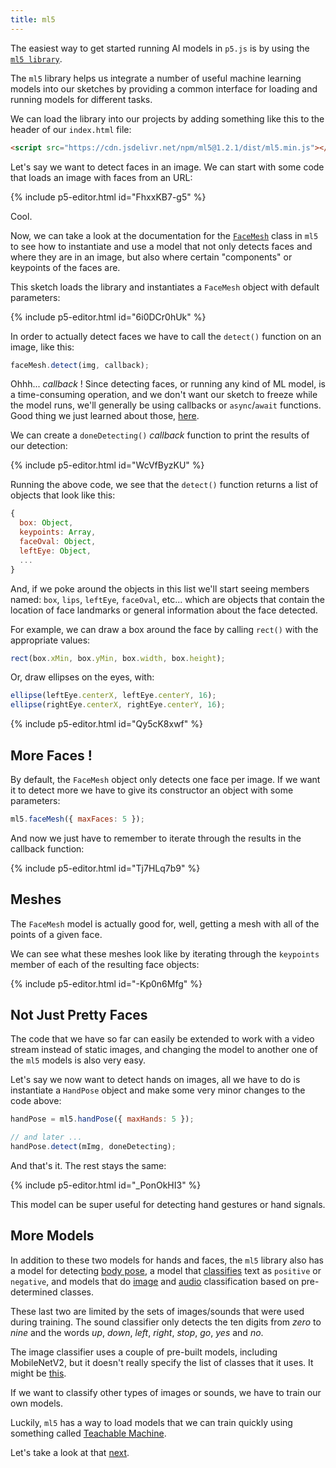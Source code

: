 ```yaml
---
title: ml5
---
```


The easiest way to get started running AI models in `p5.js` is by using the [`ml5 library`](https://ml5js.org/).

The `ml5` library helps us integrate a number of useful machine learning models into our sketches by providing a common interface for loading and running models for different tasks.

We can load the library into our projects by adding something like this to the header of our `index.html` file:

```html
<script src="https://cdn.jsdelivr.net/npm/ml5@1.2.1/dist/ml5.min.js"></script>
```

Let's say we want to detect faces in an image. We can start with some code that loads an image with faces from an URL:

{% include p5-editor.html id="FhxxKB7-g5" %}

Cool.

Now, we can take a look at the documentation for the [`FaceMesh`](https://docs.ml5js.org/#/reference/facemesh?id=step-by-step-guide) class in `ml5` to see how to instantiate and use a model that not only detects faces and where they are in an image, but also where certain "components" or keypoints of the faces are.

This sketch loads the library and instantiates a `FaceMesh` object with default parameters:

{% include p5-editor.html id="6i0DCr0hUk" %}

In order to actually detect faces we have to call the `detect()` function on an image, like this:

```js
faceMesh.detect(img, callback);
```

Ohhh... _callback_ ! Since detecting faces, or running any kind of ML model, is a time-consuming operation, and we don't want our sketch to freeze while the model runs, we'll generally be using callbacks or `async`/`await` functions. Good thing we just learned about those, [here](../concurrency/).

We can create a `doneDetecting()` _callback_ function to print the results of our detection:

{% include p5-editor.html id="WcVfByzKU" %}

Running the above code, we see that the `detect()` function returns a list of objects that look like this:

```js
{
  box: Object,
  keypoints: Array,
  faceOval: Object,
  leftEye: Object,
  ...
}
```

And, if we poke around the objects in this list we'll start seeing members named: `box`, `lips`, `leftEye`, `faceOval`, etc... which are objects that contain the location of face landmarks or general information about the face detected.

For example, we can draw a box around the face by calling `rect()` with the appropriate values:
```js
rect(box.xMin, box.yMin, box.width, box.height);
```

Or, draw ellipses on the eyes, with:
```js
ellipse(leftEye.centerX, leftEye.centerY, 16);
ellipse(rightEye.centerX, rightEye.centerY, 16);
```

{% include p5-editor.html id="Qy5cK8xwf" %}

## More Faces !

By default, the `FaceMesh` object only detects one face per image. If we want it to detect more we have to give its constructor an object with some parameters:

```js
ml5.faceMesh({ maxFaces: 5 });
```

And now we just have to remember to iterate through the results in the callback function:

{% include p5-editor.html id="Tj7HLq7b9" %}

## Meshes

The `FaceMesh` model is actually good for, well, getting a mesh with all of the points of a given face.

We can see what these meshes look like by iterating through the `keypoints` member of each of the resulting face objects:

{% include p5-editor.html id="-Kp0n6Mfg" %}

## Not Just Pretty Faces

The code that we have so far can easily be extended to work with a video stream instead of static images, and changing the model to another one of the `ml5` models is also very easy.

Let's say we now want to detect hands on images, all we have to do is instantiate a `HandPose` object and make some very minor changes to the code above:

```js
handPose = ml5.handPose({ maxHands: 5 });

// and later ...
handPose.detect(mImg, doneDetecting);
```
And that's it. The rest stays the same:

{% include p5-editor.html id="_PonOkHI3" %}

This model can be super useful for detecting hand gestures or hand signals.

## More Models

In addition to these two models for hands and faces, the `ml5` library also has a model for detecting [body pose](https://docs.ml5js.org/#/reference/bodypose), a model that [classifies](https://docs.ml5js.org/#/reference/sentiment) text as `positive` or `negative`, and models that do [image](https://docs.ml5js.org/#/reference/image-classifier) and [audio](https://docs.ml5js.org/#/reference/sound-classifier) classification based on pre-determined classes.

These last two are limited by the sets of images/sounds that were used during training. The sound classifier only detects the ten digits from _zero_ to _nine_ and the words _up_, _down_, _left_, _right_, _stop_, _go_, _yes_ and _no_.

The image classifier uses a couple of pre-built models, including MobileNetV2, but it doesn't really specify the list of classes that it uses. It might be [this](https://deeplearning.cms.waikato.ac.nz/user-guide/class-maps/IMAGENET/).

If we want to classify other types of images or sounds, we have to train our own models.

Luckily, `ml5` has a way to load models that we can train quickly using something called [Teachable Machine](https://teachablemachine.withgoogle.com/).

Let's take a look at that [next](../teachable-machine/).
